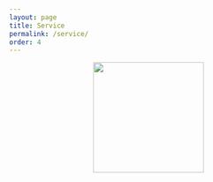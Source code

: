 ```yaml
---
layout: page
title: Service
permalink: /service/
order: 4
---
```


<p align="center">
<a href="https://zhonghaozhan.github.io"><img src="https://zhonghaozhan.github.io/images/comingsoon.jpg" width="200"/>